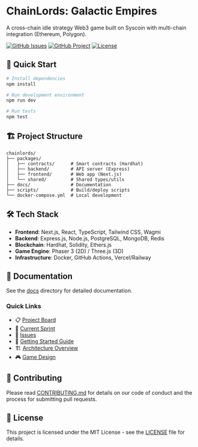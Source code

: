 # ChainLords: Galactic Empires

A cross-chain idle strategy Web3 game built on Syscoin with multi-chain integration (Ethereum, Polygon).

[![GitHub Issues](https://img.shields.io/github/issues/ThingyLingyGames/chainlords)](https://github.com/ThingyLingyGames/chainlords/issues)
[![GitHub Project](https://img.shields.io/badge/Project-Board-blue)](https://github.com/orgs/ThingyLingyGames/projects/1)
[![License](https://img.shields.io/badge/license-MIT-green)](./LICENSE)

## 🚀 Quick Start

```bash
# Install dependencies
npm install

# Run development environment
npm run dev

# Run tests
npm test
```

## 🏗️ Project Structure

```
chainlords/
├── packages/
│   ├── contracts/      # Smart contracts (Hardhat)
│   ├── backend/        # API server (Express)
│   ├── frontend/       # Web app (Next.js)
│   └── shared/         # Shared types/utils
├── docs/               # Documentation
├── scripts/            # Build/deploy scripts
└── docker-compose.yml  # Local development
```

## 🛠️ Tech Stack

- **Frontend**: Next.js, React, TypeScript, Tailwind CSS, Wagmi
- **Backend**: Express.js, Node.js, PostgreSQL, MongoDB, Redis
- **Blockchain**: Hardhat, Solidity, Ethers.js
- **Game Engine**: Phaser 3 (2D) / Three.js (3D)
- **Infrastructure**: Docker, GitHub Actions, Vercel/Railway

## 📖 Documentation

See the [docs](./docs) directory for detailed documentation.

### Quick Links
- 📋 [Project Board](https://github.com/orgs/ThingyLingyGames/projects/1)
- 🎯 [Current Sprint](https://github.com/ThingyLingyGames/chainlords/milestone/1)
- 📝 [Issues](https://github.com/ThingyLingyGames/chainlords/issues)
- 🚀 [Getting Started Guide](./docs/development/getting-started.md)
- 🏗️ [Architecture Overview](./docs/architecture/overview.md)
- 🎮 [Game Design](./docs/game-design/mechanics/overview.md)

## 🤝 Contributing

Please read [CONTRIBUTING.md](./CONTRIBUTING.md) for details on our code of conduct and the process for submitting pull requests.

## 📄 License

This project is licensed under the MIT License - see the [LICENSE](./LICENSE) file for details.
